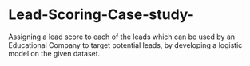 # Lead-Scoring-Case-study-
Assigning a lead score to each of the leads which can be used by an Educational Company to target potential leads, by developing a logistic model on the given dataset.
